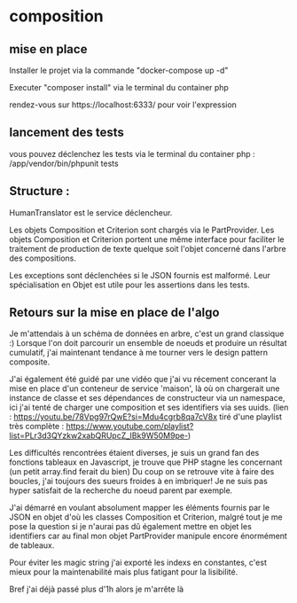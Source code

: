 # composition

## mise en place
Installer le projet via la commande "docker-compose up -d"

Executer "composer install" via le terminal du container php

rendez-vous sur https://localhost:6333/ pour voir l'expression

## lancement des tests
vous pouvez déclenchez les tests via le terminal du container php : /app/vendor/bin/phpunit tests

## Structure :
HumanTranslator est le service déclencheur.

Les objets Composition et Criterion sont chargés via le PartProvider.
Les objets Composition et Criterion portent une même interface pour faciliter le traitement de production de texte quelque soit l'objet concerné dans l'arbre des compositions.

Les exceptions sont déclenchées si le JSON fournis est malformé. Leur spécialisation en Objet est utile pour les assertions dans les tests.

## Retours sur la mise en place de l'algo
Je m'attendais à un schéma de données en arbre, c'est un grand classique :)
Lorsque l'on doit parcourir un ensemble de noeuds et produire un résultat cumulatif, j'ai maintenant tendance à me tourner vers le design pattern composite.

J'ai également été guidé par une vidéo que j'ai vu récement concerant la mise en place d'un conteneur de service 'maison', 
là où on chargerait une instance de classe et ses dépendances de constructeur via un namespace,
ici j'ai tenté de charger une composition et ses identifiers via ses uuids.
(lien : https://youtu.be/78Vpg97rQwE?si=Mdu4cgrb8qa7cV8x tiré d'une playlist très complète : https://www.youtube.com/playlist?list=PLr3d3QYzkw2xabQRUpcZ_IBk9W50M9pe-)

Les difficultés rencontrées étaient diverses, je suis un grand fan des fonctions tableaux en Javascript, je trouve que PHP stagne les concernant (un petit array.find ferait du bien)
Du coup on se retrouve vite à faire des boucles, j'ai toujours des sueurs froides à en imbriquer!
Je ne suis pas hyper satisfait de la recherche du noeud parent par exemple.

J'ai démarré en voulant absolument mapper les éléments fournis par le JSON en objet d'où les classes Composition et Criterion, malgré tout je me pose la question si je n'aurai pas dû
également mettre en objet les identifiers car au final mon objet PartProvider manipule encore énormément de tableaux.

Pour éviter les magic string j'ai exporté les indexs en constantes,
c'est mieux pour la maintenabilité mais plus fatigant pour la lisibilité.

Bref j'ai déjà passé plus d'1h alors je m'arrête là
